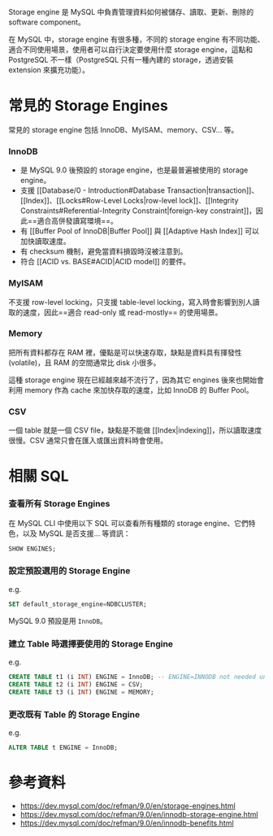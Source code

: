 Storage engine 是 MySQL 中負責管理資料如何被儲存、讀取、更新、刪除的 software component。

在 MySQL 中，storage engine 有很多種，不同的 storage engine 有不同功能、適合不同使用場景，使用者可以自行決定要使用什麼 storage engine，這點和 PostgreSQL 不一樣（PostgreSQL 只有一種內建的 storage，透過安裝 extension 來擴充功能）。

# 常見的 Storage Engines

常見的 storage engine 包括 InnoDB、MyISAM、memory、CSV... 等。

### InnoDB

- 是 MySQL 9.0 後預設的 storage engine，也是最普遍被使用的 storage engine。
- 支援 [[Database/0 - Introduction#Database Transaction|transaction]]、[[Index]]、[[Locks#Row-Level Locks|row-level lock]]、[[Integrity Constraints#Referential-Integrity Constraint|foreign-key constraint]]，因此==適合高併發讀寫環境==。
- 有 [[Buffer Pool of InnoDB|Buffer Pool]] 與 [[Adaptive Hash Index]] 可以加快讀取速度。
- 有 checksum 機制，避免當資料損毀時沒被注意到。
- 符合 [[ACID vs. BASE#ACID|ACID model]] 的要件。

### MyISAM

不支援 row-level locking，只支援 table-level locking，寫入時會影響到別人讀取的速度，因此==適合 read-only 或 read-mostly== 的使用場景。

### Memory

把所有資料都存在 RAM 裡，優點是可以快速存取，缺點是資料具有揮發性 (volatile)，且 RAM 的空間通常比 disk 小很多。

這種 storage engine 現在已經越來越不流行了，因為其它 engines 後來也開始會利用 memory 作為 cache 來加快存取的速度，比如 InnoDB 的 Buffer Pool。

### CSV

一個 table 就是一個 CSV file，缺點是不能做 [[Index|indexing]]，所以讀取速度很慢。CSV 通常只會在匯入或匯出資料時會使用。

# 相關 SQL

### 查看所有 Storage Engines

在 MySQL CLI 中使用以下 SQL 可以查看所有種類的 storage engine、它們特色，以及 MySQL 是否支援... 等資訊：

```SQL
SHOW ENGINES;
```

### 設定預設選用的 Storage Engine

e.g.

```SQL
SET default_storage_engine=NDBCLUSTER;
```

MySQL 9.0 預設是用 `InnoDB`。

### 建立 Table 時選擇要使用的 Storage Engine

e.g.

```SQL
CREATE TABLE t1 (i INT) ENGINE = InnoDB; -- ENGINE=INNODB not needed unless you have set a different default storage engine.
CREATE TABLE t2 (i INT) ENGINE = CSV;
CREATE TABLE t3 (i INT) ENGINE = MEMORY;
```

### 更改既有 Table 的 Storage Engine

e.g.

```SQL
ALTER TABLE t ENGINE = InnoDB;
```

# 參考資料

- <https://dev.mysql.com/doc/refman/9.0/en/storage-engines.html>
- <https://dev.mysql.com/doc/refman/9.0/en/innodb-storage-engine.html>
- <https://dev.mysql.com/doc/refman/9.0/en/innodb-benefits.html>
